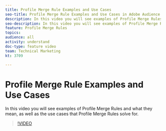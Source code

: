 ```yaml
---
title: Profile Merge Rule Examples and Use Cases
seo-title: Profile Merge Rule Examples and Use Cases in Adobe Audience Manager.
description: In this video you will see examples of Profile Merge Rules and what they mean, as well as the use cases that Profile Merge Rules solve for.
seo-description: In this video you will see examples of Profile Merge Rules and what they mean, as well as the use cases that Profile Merge Rules solve for Adobe Audience Manager.
feature: Profile Merge Rules
topics: 
audience: all
activity: understand
doc-type: feature video
team: Technical Marketing
kt: 3709

---
```


# Profile Merge Rule Examples and Use Cases

In this video you will see examples of Profile Merge Rules and what they mean, as well as the use cases that Profile Merge Rules solve for.

>[!VIDEO](https://video.tv.adobe.com/v/28975/?quality=12)
